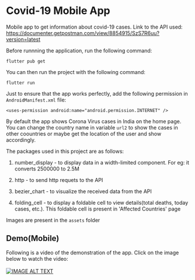 # Covid-19 Mobile App

Mobile app to get information about covid-19 cases.
Link to the API used: https://documenter.getpostman.com/view/8854915/SzS7R6uu?version=latest

Before runnning the application, run the following command:
```
flutter pub get
```

You can then run the project with the following command:
```
flutter run
```

Just to ensure that the app works perfectly, add the following permission in ```AndroidManifest.xml``` file:

```
<uses-permission android:name="android.permission.INTERNET" />
```

By default the app shows Corona Virus cases in India on the home page. You can change the country name in variable ```url2``` to show the cases in other coountries or maybe get the location of the user and show accordingly.

The packages used in this project are as follows:

1. number_display - to display data in a width-limited component. For eg: it converts 2500000 to 2.5M

2. http - to send http requets to the API

3. bezier_chart - to visualize the received data from the API

4. folding_cell - to display a foldable cell to view details(total deaths, today cases, etc.). This foldable cell is present in 'Affected Countries' page

Images are present in the ```assets``` folder

## Demo(Mobile)

Following is a video of the demonstration of the app. Click on the image below to watch the video:<br><br>
[![IMAGE ALT TEXT](http://img.youtube.com/vi/xyaZVdXMBeA/0.jpg)](http://www.youtube.com/watch?v=xyaZVdXMBeA "Covid-19 App")
